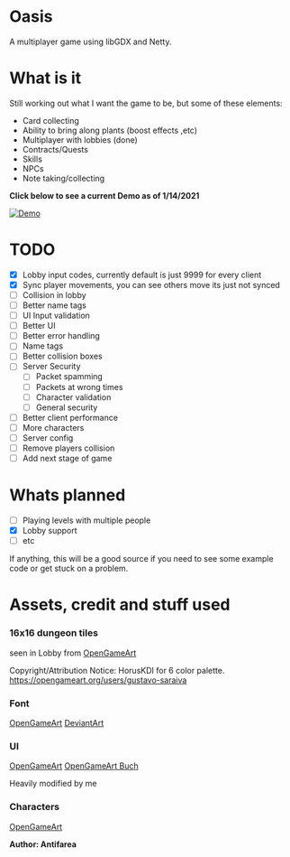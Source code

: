 # Oasis
A multiplayer game using libGDX and Netty.

# What is it
Still working out what I want the game to be, but some of these elements:

- Card collecting
- Ability to bring along plants (boost effects ,etc)
- Multiplayer with lobbies (done)
- Contracts/Quests
- Skills
- NPCs
- Note taking/collecting

**Click below to see a current Demo as of 1/14/2021**

[![Demo](http://img.youtube.com/vi/rhNCpIIdMwg/0.jpg)](http://www.youtube.com/watch?v=rhNCpIIdMwg "Multiplayer Game Demo")
  
# TODO

- [x] Lobby input codes, currently default is just 9999 for every client
- [x] Sync player movements, you can see others move its just not synced
- [ ] Collision in lobby
- [ ] Better name tags
- [ ] UI Input validation
- [ ] Better UI
- [ ] Better error handling
- [ ] Name tags
- [ ] Better collision boxes
- [ ] Server Security
  - [ ] Packet spamming
  - [ ] Packets at wrong times
  - [ ] Character validation
  - [ ] General security
- [ ] Better client performance
- [ ] More characters
- [ ] Server config
- [ ] Remove players collision
- [ ] Add next stage of game
  
# Whats planned
 - [ ] Playing levels with multiple people
 - [x] Lobby support
 - [ ] etc

If anything, this will be a good source if you need to see some example code or get stuck on a problem.

# Assets, credit and stuff used
### 16x16 dungeon tiles 
seen in Lobby from [OpenGameArt](https://opengameart.org/content/dungeon-tileset-16x16-in-6-color)

Copyright/Attribution Notice: 
HorusKDI for 6 color palette.
https://opengameart.org/users/gustavo-saraiva

### Font
[OpenGameArt](https://opengameart.org/content/pixel-fonts-by-pix3m)
[DeviantArt](http://pix3m.deviantart.com/art/Bitmap-font-Alagard-381110713)

### UI
[OpenGameArt](https://opengameart.org/content/sci-fi-user-interface-elements)
[OpenGameArt Buch](https://opengameart.org/users/buch)

Heavily modified by me 


### Characters
[OpenGameArt](https://opengameart.org/content/antifareas-rpg-sprite-set-1-enlarged-w-transparent-background-fixed)

**Author: Antifarea**

